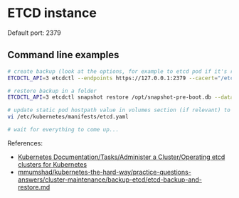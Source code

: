 # ETCD instance

Default port: 2379

## Command line examples

```bash
# create backup (look at the options, for example to etcd pod if it's running as a pod, or at the running process with ps command)
ETCDCTL_API=3 etcdctl --endpoints https://127.0.0.1:2379 --cacert="/etc/kubernetes/pki/etcd/ca.crt" --cert="/etc/kubernetes/pki/etcd/server.crt" --key="/etc/kubernetes/pki/etcd/server.key" snapshot save /opt/snapshot-pre-boot.db

# restore backup in a folder
ETCDCTL_API=3 etcdctl snapshot restore /opt/snapshot-pre-boot.db --data-dir="/var/lib/etcd-after-restore"

# update static pod hostpath value in volumes section (if relevant) to use the new data directory
vi /etc/kubernetes/manifests/etcd.yaml

# wait for everything to come up...
```

References:

- [Kubernetes Documentation/Tasks/Administer a Cluster/Operating etcd clusters for Kubernetes](https://kubernetes.io/docs/tasks/administer-cluster/configure-upgrade-etcd/)
- [mmumshad/kubernetes-the-hard-way/practice-questions-answers/cluster-maintenance/backup-etcd/etcd-backup-and-restore.md](https://github.com/mmumshad/kubernetes-the-hard-way/blob/master/practice-questions-answers/cluster-maintenance/backup-etcd/etcd-backup-and-restore.md)
